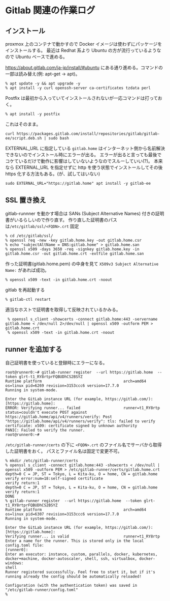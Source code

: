 # Gitlab 関連の作業ログ

## インストール

proxmox 上のコンテナで動かすので Docker イメージは使わずにパッケージをインストールする。
最近は Redhat 系より Ubuntu の方が流行っているようなので Ubuntu ベースで進める。

https://about.gitlab.com/ja-jp/install/#ubuntu にある通り進める。コマンドの一部は読み替え(例: apt-get -> apt)。

```
% apt update -y && apt upgrade -y
% apt install -y curl openssh-server ca-certificates tzdata perl
```

Postfix は最初から入っていてインストールされないが一応コマンドは打っておく。

```
% apt install -y postfix
```

これはそのまま。

```
curl https://packages.gitlab.com/install/repositories/gitlab/gitlab-ee/script.deb.sh | sudo bash
```

EXTERNAL_URL に指定している `gitlab.home` はインターネット側から名前解決できないのでインストール時にエラーが出る。
エラーが出ると言っても最後でコケているだけで動作に影響はしていないようなのでスルーしていい(?)。
本来なら EXTERNAL_URL を指定せずに http を使う状態でインストールしてその後 https 化する方法もある。(が、試してはいない)

```
sudo EXTERNAL_URL="https://gitlab.home" apt install -y gitlab-ee
```

## SSL 置き換え

gitlab-runnner を動かす場合は SANs (Subject Alternative Names) 付きの証明書がいるらしいので作り直す。
作り直した証明書のパスは`/etc/gitlab/ssl/<FQDN>.crt` 固定

```
% cd /etc/gitlab/ssl/
% openssl req -new -key gitlab.home.key -out gitlab.home.csr
% echo "subjectAltName = DNS:gitlab.home" > gitlab.home.san
% openssl x509 -days 3650 -req -signkey gitlab.home.key -in gitlab.home.csr -out gitlab.home.crt -extfile gitlab.home.san
```

作った証明書(gitlab.home.pem) の中身を見て `X509v3 Subject Alternative Name:` があれば成功。

```
% openssl x509 -text -in gitlab.home.crt -noout
```

gitlab を再起動する

```
% gitlab-ctl restart
```

適当なホストで証明書を取得して反映されているかみる。
```
 % openssl s_client -showcerts -connect gitlab.home:443 -servername gitlab.home < /dev/null 2>/dev/null | openssl x509 -outform PEM > gitlab.home.crt
 % openssl x509 -text -in gitlab.home.crt -noout
```

## runner を追加する

自己証明書を使っていると登録時にエラーになる。

```
root@runner0:~# gitlab-runner register  --url https://gitlab.home  --token glrt-t1_RY8rtprFQBUDhCS2BSYZ
Runtime platform                                    arch=amd64 os=linux pid=6269 revision=3153ccc6 version=17.7.0
Running in system-mode.                            
                                                   
Enter the GitLab instance URL (for example, https://gitlab.com/):
[https://gitlab.home]: 
ERROR: Verifying runner... failed                   runner=t1_RY8rtp status=couldn't execute POST against https://gitlab.home/api/v4/runners/verify: Post "https://gitlab.home/api/v4/runners/verify": tls: failed to verify certificate: x509: certificate signed by unknown authority
PANIC: Failed to verify the runner.                
root@runner0:~# 
```

`/etc/gitlab-runner/certs` の下に `<FQDN>.crt` のファイル名でサーバから取得した証明書をおく。
パスとファイル名は固定で変更不可。

```
% mkdir /etc/gitlab-runner/certs
% openssl s_client -connect gitlab.home:443 -showcerts < /dev/null | openssl x509 -outform PEM > /etc/gitlab-runner/certs/gitlab.home.crt
depth=0 C = JP, ST = Tokyo, L = Kita-ku, O = home, CN = gitlab.home
verify error:num=18:self-signed certificate
verify return:1
depth=0 C = JP, ST = Tokyo, L = Kita-ku, O = home, CN = gitlab.home
verify return:1
DONE
% gitlab-runner register  --url https://gitlab.home  --token glrt-t1_RY8rtprFQBUDhCS2BSYZ
Runtime platform                                    arch=amd64 os=linux pid=6307 revision=3153ccc6 version=17.7.0
Running in system-mode.                            
                                                   
Enter the GitLab instance URL (for example, https://gitlab.com/):
[https://gitlab.home]: 
Verifying runner... is valid                        runner=t1_RY8rtp
Enter a name for the runner. This is stored only in the local config.toml file:
[runner0]: 
Enter an executor: instance, custom, parallels, docker, kubernetes, docker+machine, docker-autoscaler, shell, ssh, virtualbox, docker-windows:
shell
Runner registered successfully. Feel free to start it, but if it's running already the config should be automatically reloaded!
 
Configuration (with the authentication token) was saved in "/etc/gitlab-runner/config.toml" 
% 
```